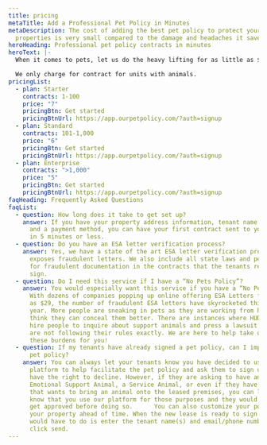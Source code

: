 ```yaml
---
title: pricing
metaTitle: Add a Professional Pet Policy in Minutes
metaDescription: The cost of adding the best pet policy to protect your
  properties is very small compared to the damage and headaches it saves.
heroHeading: Professional pet policy contracts in minutes
heroText: |-
  When it comes to pets, let us do the heavy lifting for as little as $5/month.

  We only charge for contract for units with animals.
pricingList:
  - plan: Starter
    contracts: 1-100
    price: "7"
    pricingBtn: Get started
    pricingBtnUrl: https://app.ourpetpolicy.com/?auth=signup
  - plan: Standard
    contracts: 101-1,000
    price: "6"
    pricingBtn: Get started
    pricingBtnUrl: https://app.ourpetpolicy.com/?auth=signup
  - plan: Enterprise
    contracts: ">1,000"
    price: "5"
    pricingBtn: Get started
    pricingBtnUrl: https://app.ourpetpolicy.com/?auth=signup
faqHeading: Frequently Asked Questions
faqList:
  - question: How long does it take to get set up?
    answer: If you have your property address information, tenant name and email,
      and a payment method, you can have your first contract sent to your tenant
      in 5 minutes or less.
  - question: Do you have an ESA letter verification process?
    answer: Yes, we have a state of the art ESA letter verification process that
      exposes fraudulent letters. We also include all state laws and penalties
      for fraudulent documentation in the contracts that the tenants read and
      sign.
  - question: Do I need this service if I have a “No Pets Policy”?
    answer: You would especially want this service if you have a “No Pets Policy”.
      With dozens of companies popping up online offering ESA Letters for as low
      as $29, the number of fraudulent ESA letters have skyrocketed this past
      year. More people are sneaking in pets as they are working from home and
      think they can conceal them better. There are instances where HUD will
      hire people to inquire about support animals and press a lawsuit if you
      are not following their rules exactly. We are here to help take on all of
      these burdens for you!
  - question: If my tenants have already signed a pet policy, can I implement this
      pet policy?
    answer: You can always let your tenants know you have decided to use our
      platform to help facilitate the pet policy and ask them to sign up. They
      have the right to decline. However, if they are asking to have an
      Emotional Support Animal, a Service Animal, or even if they have a visitor
      that wants to bring an animal onto the leased premises, you can let them
      know that you use our platform for those purposes and they would need to
      get approved before doing so.      You can also customize your policy for
      your property ahead of time. When the new lease is ready to sign all you
      would have to do is enter the tenant name(s) and email/phone number and
      click send.
---
```

